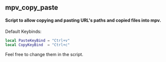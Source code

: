 ## mpv_copy_paste
#### Script to allow copying and pasting URL's paths and copied files into mpv.



Default Keybinds:

```lua
local PasteKeyBind = "Ctrl+v"
local CopyKeyBind  = "Ctrl+c"
```

Feel free to change them in the script.
